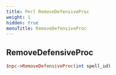 ```yaml
---
title: Perl RemoveDefensiveProc
weight: 1
hidden: true
menuTitle: RemoveDefensiveProc
---
```

## RemoveDefensiveProc
```perl
$npc->RemoveDefensiveProc(int spell_id)
```